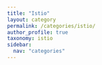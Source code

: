 ```yaml
---
title: "Istio"
layout: category
permalink: /categories/istio/
author_profile: true
taxonomy: istio
sidebar:
  nav: "categories"
---
```

